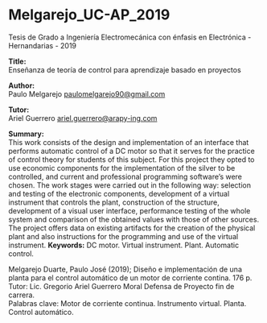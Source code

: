 # Melgarejo_UC-AP_2019
Tesis de Grado a Ingeniería Electromecánica con énfasis en Electrónica - Hernandarias - 2019

<b>Title:</b></br>
Enseñanza de teoría de control para aprendizaje basado en proyectos


<b>Author:</b></br>
Paulo Melgarejo paulomelgarejo90@gmail.com </br>

<b>Tutor:</b></br>
Ariel Guerrero ariel.guerrero@arapy-ing.com </br>

<b>Summary:</b></br>
This work consists of the design and implementation of an interface that performs automatic control of a DC motor so that it serves for the practice of control theory for students of this subject.
For this project they opted to use economic components for the implementation of the silver to be controlled, and current and professional programming software’s were chosen.
The work stages were carried out in the following way: selection and testing of the electronic components, development of a virtual instrument that controls the plant, construction of the structure, development of a visual user interface, performance testing of the whole system and comparison of the obtained values with those of other sources.
The project offers data on existing artifacts for the creation of the physical plant and also instructions for the programming and use of the virtual instrument.
<b>Keywords:</b> DC motor. Virtual instrument. Plant. Automatic control.</br>

Melgarejo Duarte, Paulo José (2019); Diseño e implementación de una planta para el control automático de un motor de corriente contina. 176 p.</br>
Tutor: Lic. Gregorio Ariel Guerrero Moral Defensa de Proyecto fin de carrera.</br>
Palabras clave: Motor de corriente continua. Instrumento virtual. Planta. Control automático.</br>
